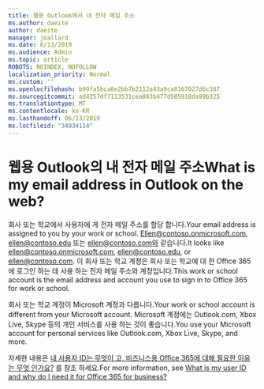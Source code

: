 ```yaml
---
title: 웹용 Outlook에서 내 전자 메일 주소
ms.author: daeite
author: daeite
manager: joallard
ms.date: 6/13/2019
ms.audience: Admin
ms.topic: article
ROBOTS: NOINDEX, NOFOLLOW
localization_priority: Normal
ms.custom: ''
ms.openlocfilehash: b99fa5bca0e2bb7b2112a43a9ca8167027d6c387
ms.sourcegitcommit: ad4257df7113531cea883b477d505918da99b325
ms.translationtype: MT
ms.contentlocale: ko-KR
ms.lasthandoff: 06/13/2019
ms.locfileid: "34934114"
---
```

# <a name="what-is-my-email-address-in-outlook-on-the-web"></a><span data-ttu-id="590ab-102">웹용 Outlook의 내 전자 메일 주소</span><span class="sxs-lookup"><span data-stu-id="590ab-102">What is my email address in Outlook on the web?</span></span>

<span data-ttu-id="590ab-103">회사 또는 학교에서 사용자에 게 전자 메일 주소를 할당 합니다.</span><span class="sxs-lookup"><span data-stu-id="590ab-103">Your email address is assigned to you by your work or school.</span></span> <span data-ttu-id="590ab-104">Ellen@contoso.onmicrosoft.com, ellen@contoso.edu 또는 ellen@contoso.com와 같습니다.</span><span class="sxs-lookup"><span data-stu-id="590ab-104">It looks like ellen@contoso.onmicrosoft.com, ellen@contoso.edu, or ellen@contoso.com.</span></span> <span data-ttu-id="590ab-105">이 회사 또는 학교 계정은 회사 또는 학교에 대 한 Office 365에 로그인 하는 데 사용 하는 전자 메일 주소와 계정입니다.</span><span class="sxs-lookup"><span data-stu-id="590ab-105">This work or school account is the email address and account you use to sign in to Office 365 for work or school.</span></span>

<span data-ttu-id="590ab-106">회사 또는 학교 계정이 Microsoft 계정과 다릅니다.</span><span class="sxs-lookup"><span data-stu-id="590ab-106">Your work or school account is different from your Microsoft account.</span></span> <span data-ttu-id="590ab-107">Microsoft 계정에는 Outlook.com, Xbox Live, Skype 등의 개인 서비스를 사용 하는 것이 좋습니다.</span><span class="sxs-lookup"><span data-stu-id="590ab-107">You use your Microsoft account for personal services like Outlook.com, Xbox Live, Skype, and more.</span></span>

<span data-ttu-id="590ab-108">자세한 내용은 [내 사용자 ID는 무엇이 고, 비즈니스용 Office 365에 대해 필요한 이유는 무엇 인가요?](https://support.office.com/article/37da662b-5da6-4b56-a091-2731b2ecc8b4) 를 참조 하세요.</span><span class="sxs-lookup"><span data-stu-id="590ab-108">For more information, see [What is my user ID and why do I need it for Office 365 for business?](https://support.office.com/article/37da662b-5da6-4b56-a091-2731b2ecc8b4)</span></span>